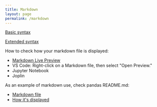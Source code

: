 ```yaml
---
title: Markdown
layout: page
permalink: /markdown
---
```


[Basic syntax](https://www.markdownguide.org/basic-syntax/)

[Extended syntax](https://www.markdownguide.org/extended-syntax/)

How to check how your markdown file is displayed:

- [Markdown Live Preview](https://markdownlivepreview.com/)
- VS Code: Right-click on a Markdown file, then select "Open Preview."
- Jupyter Notebook
- Joplin

As an example of markdown use, check pandas README.md:
- [Markdown file](https://github.com/pandas-dev/pandas/blob/main/README.md?plain=1)
- [How it's displayed](https://github.com/pandas-dev/pandas/blob/main/README.md)
